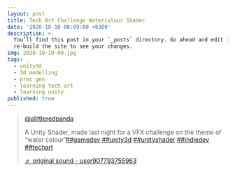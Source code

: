 ```yaml
---
layout: post
title: Tech Art Challenge Watercolour Shader 
date: '2020-10-10 00:09:00 +0300'
description: >-
  You’ll find this post in your `_posts` directory. Go ahead and edit it and
  re-build the site to see your changes.
img: 2020-10-10-00.jpg
tags:
  - unity3d
  - 3d modelling
  - proc gen
  - learning tech art
  - learning unity
published: true
---
```





<blockquote class="tiktok-embed" cite="https://www.tiktok.com/@alittleredpanda/video/6879403244968299778" data-video-id="6879403244968299778" style="max-width: 605px;min-width: 325px;" > <section> <a target="_blank" title="@alittleredpanda" href="https://www.tiktok.com/@alittleredpanda">@alittleredpanda</a> <p>A Unity Shader, made last night for a VFX challenge on the theme of “water colour”<a title="gamedev" target="_blank" href="https://www.tiktok.com/tag/gamedev">##gamedev</a> <a title="unity3d" target="_blank" href="https://www.tiktok.com/tag/unity3d">##unity3d</a> <a title="unityshader" target="_blank" href="https://www.tiktok.com/tag/unityshader">##unityshader</a> <a title="indiedev" target="_blank" href="https://www.tiktok.com/tag/indiedev">##indiedev</a> <a title="techart" target="_blank" href="https://www.tiktok.com/tag/techart">##techart</a></p> <a target="_blank" title="♬ original sound - user907793755963" href="https://www.tiktok.com/music/original-sound-6879403538661837569">♬ original sound - user907793755963</a> </section> </blockquote> <script async src="https://www.tiktok.com/embed.js"></script>